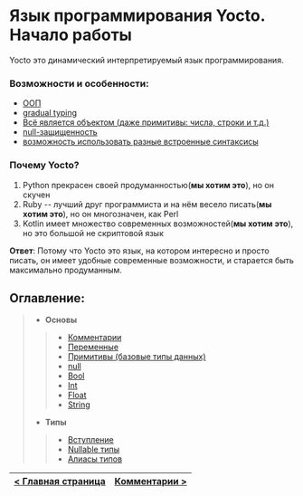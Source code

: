 # Язык программирования Yocto. Начало работы
Yocto это динамический интерпретируемый язык программирования.

### Возможности и особенности:
- [ООП](oop/intro.md)
- [gradual typing](types/intro.md)
- [Всё является объектом (даже примитивы: числа, строки и т.д.)](oop/everything_is_object.md)
- [null-защищенность](types/nullable.md)
- [возможность использовать разные встроенные синтаксисы](syntax/intro.md)

### Почему Yocto?
1. Python прекрасен своей продуманностью(__мы хотим это__), но он скучен
2. Ruby -- лучший друг программиста и на нём весело писать(__мы хотим это__), но он многозначен, как Perl
3. Kotlin имеет множество современных возможностей(__мы хотим это__), но это большой не скриптовой язык

__Ответ__: Потому что Yocto это язык, на котором интересно и просто писать, он имеет удобные современные возможности, и старается быть максимально продуманным.

## Оглавление:
> - __Основы__
> > - [Комментарии](basics/comments.md)
> > - [Переменные](basics/variables.md)
> > - [Примитивы (базовые типы данных)](basics/primitives.md)
> > - [null](basics/null.md)
> > - [Bool](basics/bool.md)
> > - [Int](basics/int.md)
> > - [Float](basics/float.md)
> > - [String](basics/string.md)
> - __Типы__
> > - [Вступление](types/intro.md)
> > - [Nullable типы](types/nullable.md)
> > - [Алиасы типов](types/aliases.md)

| [< Главная страница](https://github.com/hazer-hazer/Yocto) | [Комментарии >](basics/comments.md) |
| - | - |
